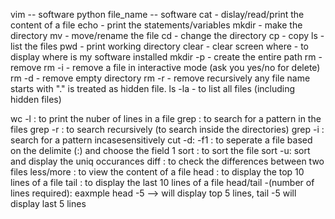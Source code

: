 vim -- software
python file_name -- software
cat - dislay/read/print the content of a file
echo - print the statements/variables
mkdir - make the directory
mv - move/rename the file
cd - change the directory
cp - copy
ls - list the files
pwd - print working directory
clear - clear screen
where - to display where is my software installed
mkdir -p - create the entire path
rm - remove
rm -i - remove a file in interactive mode (ask you yes/no for delete)
rm -d - remove empty directory
rm -r - remove recursively
any file name starts with "." is treated as hidden file.
ls -la - to list all files (including hidden files)

wc -l : to print the nuber of lines in a file
grep : to search for a pattern in the files
grep -r : to search recursively (to search inside the directories)
grep -i : search for a pattern incasesensitively 
cut -d: -f1 : to seperate a file based on the delimite (:) and choose the field 1
sort : to sort the file
sort -u: sort and display the uniq occurances
diff <source> <destination> : to check the differences between two files
less/more : to view the content of a file
head : to display the top 10 lines of a file
tail : to display the last 10 lines of a file
head/tail -(number of lines required): eaxmple head -5 --> will display top 5 lines, tail -5 will display last 5 lines
